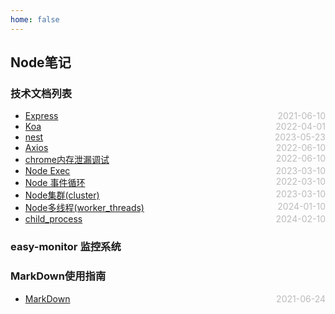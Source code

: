 ```yaml
---
home: false
---
```


## Node笔记
### 技术文档列表
* [Express](./express)  <span style="color:#bbb; float:right">2021-06-10</span>
* [Koa](./koa)  <span style="color:#bbb; float:right">2022-04-01</span>
* [nest](./nest)  <span style="color:#bbb; float:right">2023-05-23</span>
* [Axios](./axios)  <span style="color:#bbb; float:right">2022-06-10</span>
* [chrome内存泄漏调试](./memory-analyze)  <span style="color:#bbb; float:right">2022-06-10</span>
* [Node Exec](./node-exec/) <span style="color:#bbb; float:right">2023-03-10</span>
* [Node 事件循环](https://www.php.cn/js-tutorial-487012.html) <span style="color:#bbb; float:right">2022-03-10</span>
* [Node集群(cluster)](https://www.jianshu.com/p/c90dc4adcaf4) <span style="color:#bbb; float:right">2023-03-10</span>
* [Node多线程(worker_threads)](https://juejin.cn/post/7062733724504293413)<span style="color:#bbb; float:right">2024-01-10</span>
* [child_process](https://segmentfault.com/a/1190000040590402)<span style="color:#bbb; float:right">2024-02-10</span>

### easy-monitor 监控系统

### MarkDown使用指南
*  [MarkDown](../blog-daily/use-markdown)  <span style="color:#bbb; float:right">2021-06-24</span>
